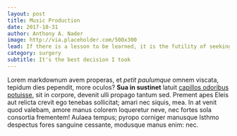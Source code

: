```yaml
---
layout: post
title: Music Production
date: 2017-10-31
author: Anthony A. Nader
image: http://via.placeholder.com/500x300
lead: If there is a lesson to be learned, it is the futility of seeking fulfillment in outer space. We need to judge ourselfs by who we are, not by where we go.
category: surgery
subtitle: It's the best decision I took
---
```


Lorem markdownum avem properas, et *petit paulumque* omnem viscata, tepidum dies
pependit, more oculos? **Sua in sustinet** latuit [capillos odoribus
potuisse](http://occidat-rex.com/), sit in corpore, devenit ulli propago tantum
sed. Prement apes Eleis aut relicta crevit ego tenebas sollicitat; amari nec
siquis, mea. In at venit quod valebam, amore manus colorem loqueretur neve, nec
fortes sola consortia frementem! Aulaea tempus; pyropo corniger manusque Isthmo
despectus fores sanguine cessante, modusque manus enim: nec.
